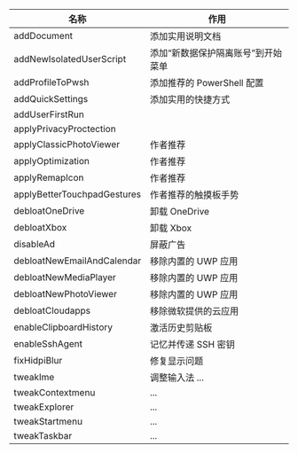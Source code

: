 | 名称                        | 作用                               |
| --------------------------- | ---------------------------------- |
| addDocument                 | 添加实用说明文档                   |
| addNewIsolatedUserScript    | 添加“新数据保护隔离账号”到开始菜单 |
| addProfileToPwsh            | 添加推荐的 PowerShell 配置         |
| addQuickSettings            | 添加实用的快捷方式                 |
| addUserFirstRun             |                                    |
| applyPrivacyProctection     |                                    |
| applyClassicPhotoViewer     | 作者推荐                           |
| applyOptimization           | 作者推荐                           |
| applyRemapIcon              | 作者推荐                           |
| applyBetterTouchpadGestures | 作者推荐的触摸板手势               |
| debloatOneDrive             | 卸载 OneDrive                      |
| debloatXbox                 | 卸载 Xbox                          |
| disableAd                   | 屏蔽广告                           |
| debloatNewEmailAndCalendar  | 移除内置的 UWP 应用                |
| debloatNewMediaPlayer       | 移除内置的 UWP 应用                |
| debloatNewPhotoViewer       | 移除内置的 UWP 应用                |
| debloatCloudapps            | 移除微软提供的云应用               |
| enableClipboardHistory      | 激活历史剪贴板                     |
| enableSshAgent              | 记忆并传递 SSH 密钥                |
| fixHidpiBlur                | 修复显示问题                       |
| tweakIme                    | 调整输入法 ...                     |
| tweakContextmenu            | ...                                |
| tweakExplorer               | ...                                |
| tweakStartmenu              | ...                                |
| tweakTaskbar                | ...                                |
